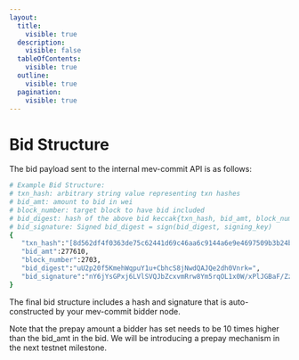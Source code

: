 ```yaml
---
layout:
  title:
    visible: true
  description:
    visible: false
  tableOfContents:
    visible: true
  outline:
    visible: true
  pagination:
    visible: true
---
```


# Bid Structure

The bid payload sent to the internal mev-commit API is as follows:

```bash
# Example Bid Structure:
# txn_hash: arbitrary string value representing txn hashes
# bid_amt: amount to bid in wei
# block_number: target block to have bid included
# bid_digest: hash of the above bid keccak{txn_hash, bid_amt, block_number}
# bid_signature: Signed bid_digest = sign(bid_digest, signing_key)
{
   "txn_hash":"[8d562df4f0363de75c62441d69c46aa6c9144a6e9e4697509b3b24bf8a694322]",
   "bid_amt":277610,
   "block_number":2703,
   "bid_digest":"uU2p20f5KmehWqpuY1u+CbhcS8jNwdQAJQe2dh0Vnrk=",
   "bid_signature":"nY6jYsGPxj6LVlSVQJbZcxvmRrw8Ym5rqOL1x0W/xPlJGBaF/ZzzjkxiioY/MDiRGvlflSWeoT0fh3aIJiJxAhw="
}
```

The final bid structure includes a hash and signature that is auto-constructed by your mev-commit bidder node.

Note that the prepay amount a bidder has set needs to be 10 times higher than the bid\_amt in the bid. We will be introducing a prepay mechanism in the next testnet milestone.
